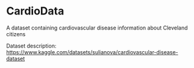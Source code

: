 # CardioData
A dataset containing cardiovascular disease information about Cleveland citizens

Dataset description: https://www.kaggle.com/datasets/sulianova/cardiovascular-disease-dataset
